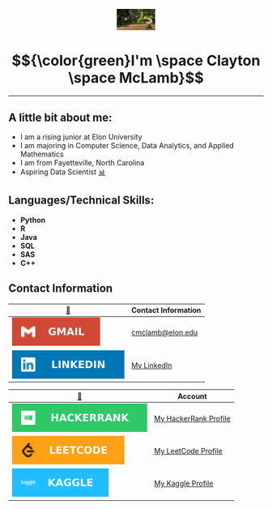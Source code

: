 <p align="center"><img width=15%" src="https://github.com/claytonmclamb/claytonmclamb/blob/main/shreck.gif" alt="lang image here" /></p>

# $${\color{green}I'm \space Clayton \space McLamb}$$


---
  
## A little bit about me:
  
  * I am a rising junior at Elon University
  * I am majoring in Computer Science, Data Analytics, and Applied Mathematics 
  * I am from Fayetteville, North Carolina
  * Aspiring Data Scientist [📊](#-analytics-)

## Languages/Technical Skills:

  * **Python**
  * **R**
  * **Java**
  * **SQL**
  * **SAS**
  * **C++**



## Contact Information

|  [📱](#-contact-)                                                                     | Contact Information  |
|-------------------------------------------------------------------------------------------------------------|----------------------|
| <div><img src="https://github.com/claytonmclamb/claytonmclamb/blob/main/gmail.svg"/> | cmclamb@elon.edu|
| <img src="https://github.com/claytonmclamb/claytonmclamb/blob/main/linkedin.svg"/> | [My LinkedIn](www.linkedin.com/in/clayton-mclamb) |



| [👨](#-social-) | Account |
| ---------------------------------------------------------------------------------------------------------------- | ------------------------------------------------------------------ |
| <img src="https://github.com/claytonmclamb/claytonmclamb/blob/main/hackerrank.svg"/> | [My HackerRank Profile](https://www.hackerrank.com/cmclamb?hr_r=1) |
| <img src="https://github.com/claytonmclamb/claytonmclamb/blob/main/leetcode.svg"/>     | [My LeetCode Profile](https://leetcode.com/claytonmclamb) |
| <img src="https://github.com/claytonmclamb/claytonmclamb/blob/main/kaggle.svg"/> | [My Kaggle Profile](https://www.kaggle.com/claytonmclamb) | 


    

